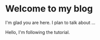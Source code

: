 # Welcome to my blog

I'm glad you are here. I plan to talk about ...


Hello, I'm following the tutorial.
